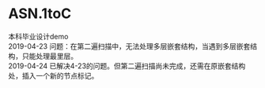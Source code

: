 # ASN.1toC
本科毕业设计demo  
2019-04-23  问题：在第二遍扫描中，无法处理多层嵌套结构，当遇到多层嵌套结构，只能处理最里层。  
2019-04-24  已解决4-23的问题。但第二遍扫描尚未完成，还需在原嵌套结构处，插入一个新的节点标记。  
